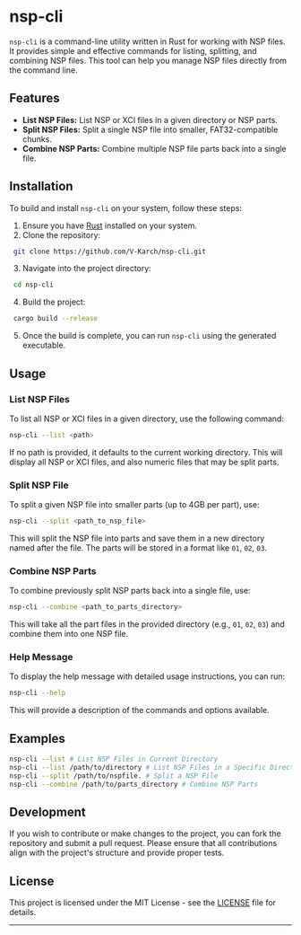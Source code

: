 # nsp-cli

`nsp-cli` is a command-line utility written in Rust for working with NSP files. It provides simple and effective commands for listing, splitting, and combining NSP files. This tool can help you manage NSP files directly from the command line.

## Features

- **List NSP Files:** List NSP or XCI files in a given directory or NSP parts.
- **Split NSP Files:** Split a single NSP file into smaller, FAT32-compatible chunks.
- **Combine NSP Parts:** Combine multiple NSP file parts back into a single file.

## Installation

To build and install `nsp-cli` on your system, follow these steps:

1. Ensure you have [Rust](https://www.rust-lang.org/tools/install) installed on your system.
2. Clone the repository:
  ```bash
   git clone https://github.com/V-Karch/nsp-cli.git
  ```
3. Navigate into the project directory:
  ```bash
   cd nsp-cli
  ```
4. Build the project:
  ```bash
   cargo build --release
  ```
5. Once the build is complete, you can run `nsp-cli` using the generated executable.

## Usage

### List NSP Files

To list all NSP or XCI files in a given directory, use the following command:
```bash
nsp-cli --list <path>
```
If no path is provided, it defaults to the current working directory. This will display all NSP or XCI files, and also numeric files that may be split parts.

### Split NSP File

To split a given NSP file into smaller parts (up to 4GB per part), use:

```bash
nsp-cli --split <path_to_nsp_file>
```

This will split the NSP file into parts and save them in a new directory named after the file. The parts will be stored in a format like `01`, `02`, `03`.

### Combine NSP Parts

To combine previously split NSP parts back into a single file, use:

```bash
nsp-cli --combine <path_to_parts_directory>
```

This will take all the part files in the provided directory (e.g., `01`, `02`, `03`) and combine them into one NSP file.

### Help Message

To display the help message with detailed usage instructions, you can run:
```bash
nsp-cli --help
```

This will provide a description of the commands and options available.

## Examples

```bash
nsp-cli --list # List NSP Files in Current Directory
nsp-cli --list /path/to/directory # List NSP Files in a Specific Directory
nsp-cli --split /path/to/nspfile. # Split a NSP File
nsp-cli --combine /path/to/parts_directory # Combine NSP Parts
```
## Development

If you wish to contribute or make changes to the project, you can fork the repository and submit a pull request. Please ensure that all contributions align with the project's structure and provide proper tests.

## License

This project is licensed under the MIT License - see the [LICENSE](LICENSE) file for details.

---
